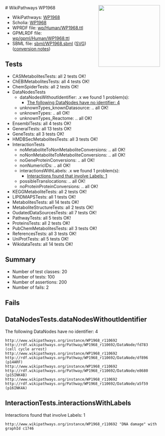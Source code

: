 <img style="float: right; width: 200px" src="../logo.png" />
# WikiPathways WP1968

* WikiPathways: [WP1968](https://identifiers.org/wikipathways:WP1968)
* Scholia: [WP1968](https://scholia.toolforge.org/wikipathways/WP1968)
* WPRDF file: [wp/Human/WP1968.ttl](../wp/Human/WP1968.ttl)
* GPMLRDF file: [wp/gpml/Human/WP1968.ttl](../wp/gpml/Human/WP1968.ttl)
* SBML file: [sbml/WP1968.sbml](../sbml/WP1968.sbml) ([SVG](../sbml/WP1968.svg)) ([conversion notes](../sbml/WP1968.txt))

## Tests
* CASMetabolitesTests: all 2 tests OK!
* ChEBIMetabolitesTests: all 4 tests OK!
* ChemSpiderTests: all 2 tests OK!
* DataNodesTests
    * dataNodesWithoutIdentifier: .x we found 1 problem(s):
        * [The following DataNodes have no identifier: 4](#d2d32fa3)
    * unknownTypes_knownDatasource: .. all OK!
    * unknownTypes: .. all OK!
    * unknownTypes_Reactome: .. all OK!
* EnsemblTests: all 4 tests OK!
* GeneralTests: all 13 tests OK!
* GeneTests: all 3 tests OK!
* HMDBSecMetabolitesTests: all 3 tests OK!
* InteractionTests
    * noMetaboliteToNonMetaboliteConversions: .. all OK!
    * noNonMetaboliteToMetaboliteConversions: .. all OK!
    * noGeneProteinConversions: .. all OK!
    * nonNumericIDs: .. all OK!
    * interactionsWithLabels: .x we found 1 problem(s):
        * [Interactions found that involve Labels: 1](#630d2678)
    * possibleTranslocations: .. all OK!
    * noProteinProteinConversions: .. all OK!
* KEGGMetaboliteTests: all 2 tests OK!
* LIPIDMAPSTests: all 1 tests OK!
* MetabolitesTests: all 14 tests OK!
* MetaboliteStructureTests: all 2 tests OK!
* OudatedDataSourcesTests: all 7 tests OK!
* PathwayTests: all 5 tests OK!
* ProteinsTests: all 2 tests OK!
* PubChemMetabolitesTests: all 3 tests OK!
* ReferencesTests: all 3 tests OK!
* UniProtTests: all 5 tests OK!
* WikidataTests: all 14 tests OK!


## Summary

* Number of test classes: 20
* Number of tests: 100
* Number of assertions: 200
* Number of fails: 2

## Fails

<a name="d2d32fa3" />

## DataNodesTests.dataNodesWithoutIdentifier

The following DataNodes have no identifier: 4
```
http://www.wikipathways.org/instance/WP1968_r110692 http://rdf.wikipathways.org/Pathway/WP1968_r110692/DataNode/fd783 (cell cycle arrest)
http://www.wikipathways.org/instance/WP1968_r110692 http://rdf.wikipathways.org/Pathway/WP1968_r110692/DataNode/df896 (p14ARF)
http://www.wikipathways.org/instance/WP1968_r110692 http://rdf.wikipathways.org/Pathway/WP1968_r110692/DataNode/e8680 (p15INK4B)
http://www.wikipathways.org/instance/WP1968_r110692 http://rdf.wikipathways.org/Pathway/WP1968_r110692/DataNode/a5f59 (p16INK4A)
```

<a name="630d2678" />

## InteractionTests.interactionsWithLabels

Interactions found that involve Labels: 1
```
http://www.wikipathways.org/instance/WP1968_r110692 "DNA damage" with graphId c1746
```

